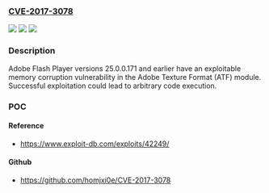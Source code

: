 ### [CVE-2017-3078](https://cve.mitre.org/cgi-bin/cvename.cgi?name=CVE-2017-3078)
![](https://img.shields.io/static/v1?label=Product&message=Adobe%20Flash%20Player%2025.0.0.171%20and%20earlier.&color=blue)
![](https://img.shields.io/static/v1?label=Version&message=Adobe%20Flash%20Player%2025.0.0.171%20and%20earlier.%20&color=brightgreen)
![](https://img.shields.io/static/v1?label=Vulnerability&message=Memory%20Corruption&color=brightgreen)

### Description

Adobe Flash Player versions 25.0.0.171 and earlier have an exploitable memory corruption vulnerability in the Adobe Texture Format (ATF) module. Successful exploitation could lead to arbitrary code execution.

### POC

#### Reference
- https://www.exploit-db.com/exploits/42249/

#### Github
- https://github.com/homjxi0e/CVE-2017-3078

